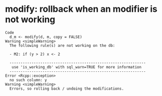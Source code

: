# modify: rollback when an modifier is not working

    Code
      d_m <- modify(d, m, copy = FALSE)
    Warning <simpleWarning>
      The following rule(s) are not working on the db:
      
      - M2: if (y > 2) x <- 2
      
      --------------------------------------------------------------
       use 'is_working_db' with sql_warn=TRUE for more information
      --------------------------------------------------------------
    Error <Rcpp::exception>
      no such column: y
    Warning <simpleWarning>
      Errors, so rolling back / undoing the modifications.

